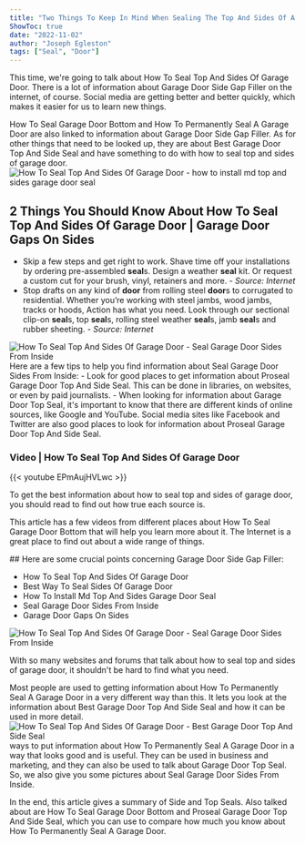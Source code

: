```yaml
---
title: "Two Things To Keep In Mind When Sealing The Top And Sides Of A Garage Door"
ShowToc: true 
date: "2022-11-02"
author: "Joseph Egleston" 
tags: ["Seal", "Door"]
---
```


	
This time, we're going to talk about How To Seal Top And Sides Of Garage Door. There is a lot of information about Garage Door Side Gap Filler on the internet, of course. Social media are getting better and better quickly, which makes it easier for us to learn new things.

How To Seal Garage Door Bottom and How To Permanently Seal A Garage Door are also linked to information about Garage Door Side Gap Filler. As for other things that need to be looked up, they are about Best Garage Door Top And Side Seal and have something to do with how to seal top and sides of garage door.
<img loading="lazy" src="http://kingfisher.scene7.com/is/image/Kingfisher/Fix_Locks_Intro" onerror="this.onerror=null;this.src='https://blogger.googleusercontent.com/img/a/AVvXsEhe7F7TRXHtjiKvHb5vS7DmnxvpHiDyoYyYvm1nHB3Qp2_w3BnM6A2eq4v7FYxCC9bfZt3a9vIMtAYEKUiaDQbHMg-ViyGmRIj39MLp0bGFfgfYw1Dc9q_H-T0wiTm3l0Uq42dETrN9eC8aGJ9_IORZsxST1AcLR7np1koOfcc7tnHa4S8Mwz_xD9d0=s16000';" alt="How To Seal Top And Sides Of Garage Door - how to install md top and sides garage door seal" >

## 2 Things You Should Know About How To Seal Top And Sides Of Garage Door | Garage Door Gaps On Sides
-   Skip a few steps and get right to work. Shave time off your installations by ordering pre-assembled **seal**s. Design a weather **seal** kit. Or request a custom cut for your brush, vinyl, retainers and more. - <cite>Source: Internet</cite>
-   Stop drafts on any kind of **door** from rolling steel **door**s to corrugated to residential. Whether you’re working with steel jambs, wood jambs, tracks or hoods, Action has what you need. Look through our sectional clip-on **seal**s, top **seal**s, rolling steel weather **seal**s, jamb **seal**s and rubber sheeting. - <cite>Source: Internet</cite>


<img loading="lazy" src="https://www.stormguard.co.uk/media/product/04SR507-Garage-Door-Threshold-4.jpg" onerror="this.onerror=null;this.src='https://blogger.googleusercontent.com/img/a/AVvXsEhe7F7TRXHtjiKvHb5vS7DmnxvpHiDyoYyYvm1nHB3Qp2_w3BnM6A2eq4v7FYxCC9bfZt3a9vIMtAYEKUiaDQbHMg-ViyGmRIj39MLp0bGFfgfYw1Dc9q_H-T0wiTm3l0Uq42dETrN9eC8aGJ9_IORZsxST1AcLR7np1koOfcc7tnHa4S8Mwz_xD9d0=s16000';" alt="How To Seal Top And Sides Of Garage Door - Seal Garage Door Sides From Inside" >
Here are a few tips to help you find information about Seal Garage Door Sides From Inside:
- Look for good places to get information about Proseal Garage Door Top And Side Seal. This can be done in libraries, on websites, or even by paid journalists.
- When looking for information about Garage Door Top Seal, it's important to know that there are different kinds of online sources, like Google and YouTube. Social media sites like Facebook and Twitter are also good places to look for information about Proseal Garage Door Top And Side Seal.

### Video | How To Seal Top And Sides Of Garage Door
{{< youtube EPmAujHVLwc >}} 

To get the best information about how to seal top and sides of garage door, you should read to find out how true each source is.

This article has a few videos from different places about How To Seal Garage Door Bottom that will help you learn more about it. The Internet is a great place to find out about a wide range of things.
<script async="async" data-cfasync="false" src="//normallydemandedalter.com/fe63df3c5408708b15d8dc3d9b206b31/invoke.js"></script>
<div id="container-fe63df3c5408708b15d8dc3d9b206b31"></div>
## Here are some crucial points concerning Garage Door Side Gap Filler:

- How To Seal Top And Sides Of Garage Door
- Best Way To Seal Sides Of Garage Door
- How To Install Md Top And Sides Garage Door Seal
- Seal Garage Door Sides From Inside
- Garage Door Gaps On Sides

 <img loading="lazy" src="https://sc02.alicdn.com/kf/HTB1OVuru49YBuNjy0Ffq6xIsVXaf/200209496/HTB1OVuru49YBuNjy0Ffq6xIsVXaf.jpg" onerror="this.onerror=null;this.src='https://blogger.googleusercontent.com/img/a/AVvXsEhe7F7TRXHtjiKvHb5vS7DmnxvpHiDyoYyYvm1nHB3Qp2_w3BnM6A2eq4v7FYxCC9bfZt3a9vIMtAYEKUiaDQbHMg-ViyGmRIj39MLp0bGFfgfYw1Dc9q_H-T0wiTm3l0Uq42dETrN9eC8aGJ9_IORZsxST1AcLR7np1koOfcc7tnHa4S8Mwz_xD9d0=s16000';" alt="How To Seal Top And Sides Of Garage Door - Seal Garage Door Sides From Inside" >

With so many websites and forums that talk about how to seal top and sides of garage door, it shouldn't be hard to find what you need.

Most people are used to getting information about How To Permanently Seal A Garage Door in a very different way than this. It lets you look at the information about Best Garage Door Top And Side Seal and how it can be used in more detail.
<img loading="lazy" src="https://www.checkthishouse.com/wp-content/uploads/inspecting-condo-in-chicago-try-closing-and-opening-the-condo-entrance-doors-to-make-sure-that-they-are-moving-freely-the-gap-between-the-door-and-its-frame-door-jamb-should-be-as-uniform-as-po.jpg" onerror="this.onerror=null;this.src='https://blogger.googleusercontent.com/img/a/AVvXsEhe7F7TRXHtjiKvHb5vS7DmnxvpHiDyoYyYvm1nHB3Qp2_w3BnM6A2eq4v7FYxCC9bfZt3a9vIMtAYEKUiaDQbHMg-ViyGmRIj39MLp0bGFfgfYw1Dc9q_H-T0wiTm3l0Uq42dETrN9eC8aGJ9_IORZsxST1AcLR7np1koOfcc7tnHa4S8Mwz_xD9d0=s16000';" alt="How To Seal Top And Sides Of Garage Door - Best Garage Door Top And Side Seal" >
ways to put information about How To Permanently Seal A Garage Door in a way that looks good and is useful. They can be used in business and marketing, and they can also be used to talk about Garage Door Top Seal. So, we also give you some pictures about Seal Garage Door Sides From Inside.

In the end, this article gives a summary of Side and Top Seals. Also talked about are How To Seal Garage Door Bottom and Proseal Garage Door Top And Side Seal, which you can use to compare how much you know about How To Permanently Seal A Garage Door.
	
	

